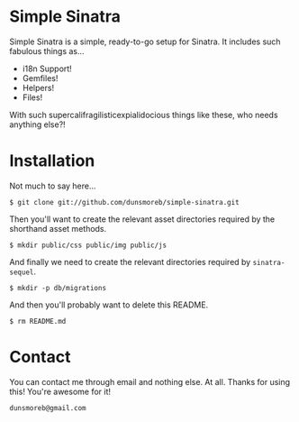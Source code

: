 Simple Sinatra
==============

Simple Sinatra is a simple, ready-to-go setup for Sinatra. It includes such
fabulous things as...

  - i18n Support!
  - Gemfiles!
  - Helpers!
  - Files!

With such supercalifragilisticexpialidocious things like these, who needs
anything else?!

Installation
============

Not much to say here...

    $ git clone git://github.com/dunsmoreb/simple-sinatra.git

Then you'll want to create the relevant asset directories required by the
shorthand asset methods.

    $ mkdir public/css public/img public/js

And finally we need to create the relevant directories required by
`sinatra-sequel`.

    $ mkdir -p db/migrations

And then you'll probably want to delete this README.

    $ rm README.md

Contact
=======

You can contact me through email and nothing else. At all. Thanks for using
this! You're awesome for it!

    dunsmoreb@gmail.com
